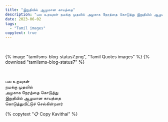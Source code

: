 ```yaml
---
title: "இறுதியில் ஆழமான காயத்தை"
description: "பல உறவுகள் நமக்கு முதலில் அழகாக நேரத்தை கொடுத்து இறுதியில் ஆழமான காயத்தை கொடுத்துவிட்டுச் செல்கின்றன."
date: 2023-06-02
tags:
  - "Tamil images"
copytext: true
---
```


&nbsp;

{% image "tamilsms-blog-status7.png", "Tamil Quotes images" %}
{% download "tamilsms-blog-status7" %}

&nbsp;

<div id="getkavithai">

பல உறவுகள்  
நமக்கு முதலில்  
அழகாக நேரத்தை கொடுத்து  
இறுதியில் ஆழமான காயத்தை  
கொடுத்துவிட்டுச் செல்கின்றனர்

</div>

{% copytext "📋 Copy Kavithai" %}
